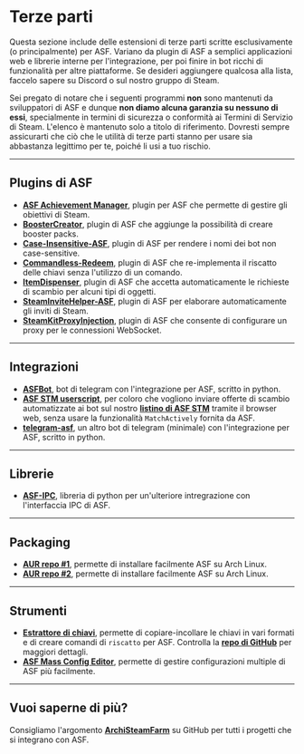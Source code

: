 # Terze parti

Questa sezione include delle estensioni di terze parti scritte esclusivamente (o principalmente) per ASF. Variano da plugin di ASF a semplici applicazioni web e librerie interne per l'integrazione, per poi finire in bot ricchi di funzionalità per altre piattaforme. Se desideri aggiungere qualcosa alla lista, faccelo sapere su Discord o sul nostro gruppo di Steam.

Sei pregato di notare che i seguenti programmi **non** sono mantenuti da sviluppatori di ASF e dunque **non diamo alcuna garanzia su nessuno di essi**, specialmente in termini di sicurezza o conformità ai Termini di Servizio di Steam. L'elenco è mantenuto solo a titolo di riferimento. Dovresti sempre assicurarti che ciò che le utilità di terze parti stanno per usare sia abbastanza legittimo per te, poiché li usi a tuo rischio.

* * *

## Plugins di ASF

- **[ASF Achievement Manager](https://github.com/Ryzhehvost/ASF-Achievement-Manager)**, plugin per ASF che permette di gestire gli obiettivi di Steam.
- **[BoosterCreator](https://github.com/Ryzhehvost/BoosterCreator)**, plugin di ASF che aggiunge la possibilità di creare booster packs.
- **[Case-Insensitive-ASF](https://github.com/Ryzhehvost/Case-Insensitive-ASF)**, plugin di ASF per rendere i nomi dei bot non case-sensitive.
- **[Commandless-Redeem](https://github.com/Ryzhehvost/Commandless-Redeem)**, plugin di ASF che re-implementa il riscatto delle chiavi senza l'utilizzo di un comando.
- **[ItemDispenser](https://github.com/Ryzhehvost/ItemDispenser)**, plugin di ASF che accetta automaticamente le richieste di scambio per alcuni tipi di oggetti.
- **[SteamInviteHelper-ASF](https://github.com/1461748123/SteamInviteHelper-ASF)**, plugin di ASF per elaborare automaticamente gli inviti di Steam.
- **[SteamKitProxyInjection](https://github.com/Vital7/SteamKitProxyInjection)**, plugin di ASF che consente di configurare un proxy per le connessioni WebSocket.

* * *

## Integrazioni

- **[ASFBot](https://github.com/dmcallejo/ASFBot)**, bot di telegram con l'integrazione per ASF, scritto in python.
- **[ASF STM userscript](https://greasyfork.org/en/scripts/404754-asf-stm)**, per coloro che vogliono inviare offerte di scambio automatizzate ai bot sul nostro **[listino di ASF STM](https://github.com/JustArchiNET/ArchiSteamFarm/wiki/Statistics#public-asf-stm-listing)** tramite il browser web, senza usare la funzionalità `MatchActively` fornita da ASF.
- **[telegram-asf](https://github.com/deluxghost/telegram-asf)**, un altro bot di telegram (minimale) con l'integrazione per ASF, scritto in python.

* * *

## Librerie

- **[ASF-IPC](https://github.com/deluxghost/ASF_IPC)**, libreria di python per un'ulteriore intregrazione con l'interfaccia IPC di ASF.

* * *

## Packaging

- **[AUR repo #1](https://aur.archlinux.org/packages/asf)**, permette di installare facilmente ASF su Arch Linux.
- **[AUR repo #2](https://aur.archlinux.org/packages/archisteamfarm-bin)**, permette di installare facilmente ASF su Arch Linux.

* * *

## Strumenti

- **[Estrattore di chiavi](https://ske.xpixv.com)**, permette di copiare-incollare le chiavi in vari formati e di creare comandi di `riscatto` per ASF. Controlla la **[repo di GitHub](https://github.com/PixvIO/SKE)** per maggiori dettagli.
- **[ASF Mass Config Editor](https://github.com/genesix-eu/ASF_MCE)**, permette di gestire configurazioni multiple di ASF più facilmente.

* * *

## Vuoi saperne di più?

Consigliamo l'argomento **[ArchiSteamFarm](https://github.com/topics/archisteamfarm)** su GitHub per tutti i progetti che si integrano con ASF.